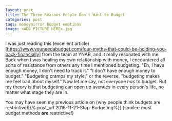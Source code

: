 ```yaml
---
layout: post
title: The Three Reasons People Don't Want to Budget
categories: post
tags: moneymirror budget emotions 
image: <ADD PICTURE HERE>.jpg
---
```


I was just reading this (excellent article)[https://www.youneedabudget.com/four-myths-that-could-be-holding-you-back-financially] from the team at YNAB, and it really resonated with me. Back when I was healing my own relationship with money, I encountered all sorts of resistance from others any time I mentioned budgeting. "Eh, I have enough money, I don't need to track it." "I don't have enough money to budget." "Budgeting cramps my style," or the reverse, "budgeting makes me feel bad about myself." Now let me say, not everyone *has* to budget. But my theory is that budgeting can open up avenues in every person's life, no matter what stage they are in.

You may have seen my previous article on (why people think budgets are restrictive)[{% post_url 2018-11-21-Stop-Budgeting%}] (spoiler: most budget methods **are** restrictive!) 

<!--more-->

